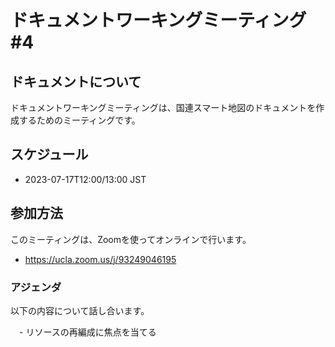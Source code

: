 # ドキュメントワーキングミーティング #4

## ドキュメントについて

ドキュメントワーキングミーティングは、国連スマート地図のドキュメントを作成するためのミーティングです。

## スケジュール

- 2023-07-17T12:00/13:00 JST
    
## 参加方法

このミーティングは、Zoomを使ってオンラインで行います。

- https://ucla.zoom.us/j/93249046195


### アジェンダ

以下の内容について話し合います。

　- リソースの再編成に焦点を当てる